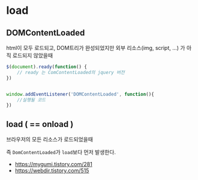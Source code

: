 # load

## DOMContentLoaded

html이 모두 로드되고, DOM트리가 완성되었지만 외부 리소스(img, script, ...) 가 아직 로드되지 않았을때

```js
$(document).ready(function() {
    // ready 는 ComContentLoaded의 jquery 버전
})


window.addEventListener('DOMContentLoaded', function(){ 
    //실행될 코드 
})
```



## load ( == onload )

브라우저의 모든 리소스가 로드되었을때





즉 `DomContentLoaded`가 `load`보다 먼저 발생한다.







- https://mygumi.tistory.com/281
- https://webdir.tistory.com/515
